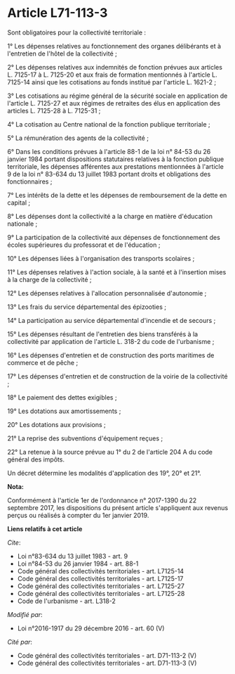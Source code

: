 # Article L71-113-3

Sont obligatoires pour la collectivité territoriale : 

1° Les dépenses relatives au fonctionnement des organes délibérants et à l'entretien de l'hôtel de la collectivité ; 

2° Les dépenses relatives aux indemnités de fonction prévues aux articles L. 7125-17 à L. 7125-20 et aux frais de formation
mentionnés à l'article L. 7125-14 ainsi que les cotisations au fonds institué par l'article L. 1621-2 ; 

3° Les cotisations au régime général de la sécurité sociale en application de l'article L. 7125-27 et aux régimes de
retraites des élus en application des articles L. 7125-28 à L. 7125-31 ; 

4° La cotisation au Centre national de la fonction publique territoriale ; 

5° La rémunération des agents de la collectivité ; 

6° Dans les conditions prévues à l'article 88-1 de la loi n° 84-53 du 26 janvier 1984 portant dispositions statutaires
relatives à la fonction publique territoriale, les dépenses afférentes aux prestations mentionnées à l'article 9 de la loi n°
83-634 du 13 juillet 1983 portant droits et obligations des fonctionnaires ; 

7° Les intérêts de la dette et les dépenses de remboursement de la dette en capital ; 

8° Les dépenses dont la collectivité a la charge en matière d'éducation nationale ; 

9° La participation de la collectivité aux dépenses de fonctionnement des écoles supérieures du professorat et de
l'éducation ; 

10° Les dépenses liées à l'organisation des transports scolaires ; 

11° Les dépenses relatives à l'action sociale, à la santé et à l'insertion mises à la charge de la collectivité ; 

12° Les dépenses relatives à l'allocation personnalisée d'autonomie ; 

13° Les frais du service départemental des épizooties ; 

14° La participation au service départemental d'incendie et de secours ; 

15° Les dépenses résultant de l'entretien des biens transférés à la collectivité par application de l'article L. 318-2 du
code de l'urbanisme ; 

16° Les dépenses d'entretien et de construction des ports maritimes de commerce et de pêche ; 

17° Les dépenses d'entretien et de construction de la voirie de la collectivité ; 

18° Le paiement des dettes exigibles ; 

19° Les dotations aux amortissements ; 

20° Les dotations aux provisions ; 

21° La reprise des subventions d'équipement reçues ;

22° La retenue à la source prévue au 1° du 2 de l'article 204 A du code général des impôts.  

Un décret détermine les modalités d'application des 19°, 20° et 21°.

**Nota:**

Conformément à l'article 1er de l'ordonnance n° 2017-1390 du 22 septembre 2017, les dispositions du présent article
s'appliquent aux revenus perçus ou réalisés à compter du 1er janvier 2019.

**Liens relatifs à cet article**

_Cite_:

  - Loi n°83-634 du 13 juillet 1983 - art. 9
  - Loi n°84-53 du 26 janvier 1984 - art. 88-1
  - Code général des collectivités territoriales - art. L7125-14
  - Code général des collectivités territoriales - art. L7125-17
  - Code général des collectivités territoriales - art. L7125-27
  - Code général des collectivités territoriales - art. L7125-28
  - Code de l'urbanisme - art. L318-2

_Modifié par_:

  - Loi n°2016-1917 du 29 décembre 2016 - art. 60 (V)

_Cité par_:

  - Code général des collectivités territoriales - art. D71-113-2 (V)
  - Code général des collectivités territoriales - art. D71-113-3 (V)
